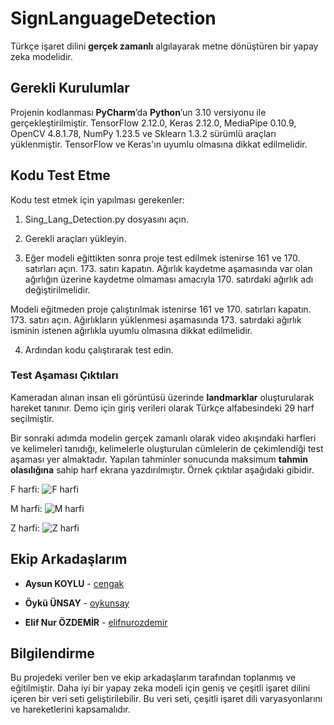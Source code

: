 
# SignLanguageDetection

Türkçe işaret dilini **gerçek zamanlı** algılayarak metne dönüştüren bir yapay zeka modelidir. 

## Gerekli Kurulumlar

Projenin kodlanması **PyCharm**’da **Python**’un 3.10 versiyonu ile gerçekleştirilmiştir. TensorFlow 2.12.0, Keras 2.12.0, MediaPipe 0.10.9, OpenCV 4.8.1.78, NumPy 1.23.5 ve Sklearn 1.3.2 sürümlü araçları yüklenmiştir. TensorFlow ve Keras'ın uyumlu olmasına dikkat edilmelidir.

## Kodu Test Etme

Kodu test etmek için yapılması gerekenler:

1) Sing_Lang_Detection.py dosyasını açın.

2) Gerekli araçları yükleyin.

3) Eğer modeli eğittikten sonra proje test edilmek istenirse 161 ve 170. satırları açın. 173. satırı kapatın. Ağırlık kaydetme aşamasında var olan ağırlığın üzerine kaydetme olmaması amacıyla 170. satırdaki ağırlık adı değiştirilmelidir.

Modeli eğitmeden proje çalıştırılmak istenirse 161 ve 170. satırları kapatın. 173. satırı açın. Ağırlıkların yüklenmesi aşamasında 173. satırdaki ağırlık isminin istenen ağırlıkla uyumlu olmasına dikkat edilmelidir.

4) Ardından kodu çalıştırarak test edin.

### Test Aşaması Çıktıları
Kameradan alınan insan eli görüntüsü üzerinde **landmarklar** oluşturularak hareket tanınır. Demo için giriş verileri olarak Türkçe alfabesindeki 29 harf seçilmiştir. 

Bir sonraki adımda modelin gerçek zamanlı olarak video akışındaki harfleri ve kelimeleri tanıdığı, kelimelerle oluşturulan cümlelerin de çekimlendiği test aşaması yer almaktadır. Yapılan tahminler sonucunda maksimum **tahmin olasılığına** sahip harf ekrana yazdırılmıştır. Örnek çıktılar aşağıdaki gibidir.

F harfi:
![F harfi](https://github.com/elifkapln/SignLanguageDetection/assets/103317445/dfef2e58-576f-40a5-bb2c-9a1c08d9dfbc)

M harfi:
![M harfi](https://github.com/elifkapln/SignLanguageDetection/assets/103317445/259f9936-45c9-4c7c-82c8-88e9bb4a189e)

Z harfi:
![Z harfi](https://github.com/elifkapln/SignLanguageDetection/assets/103317445/a2859363-0b68-4650-b4b5-316f06972ff7)

## Ekip Arkadaşlarım

* **Aysun KOYLU** - [cengak](https://github.com/cengak)

* **Öykü ÜNSAY** - [oykunsay](https://github.com/oykunsay)

* **Elif Nur ÖZDEMİR** - [elifnurozdemir](https://github.com/elifnurozdemir)

## Bilgilendirme
Bu projedeki veriler ben ve ekip arkadaşlarım tarafından toplanmış ve eğitilmiştir. Daha iyi bir yapay zeka modeli için geniş ve çeşitli işaret dilini içeren bir veri seti geliştirilebilir. Bu veri seti, çeşitli işaret dili varyasyonlarını ve hareketlerini kapsamalıdır.